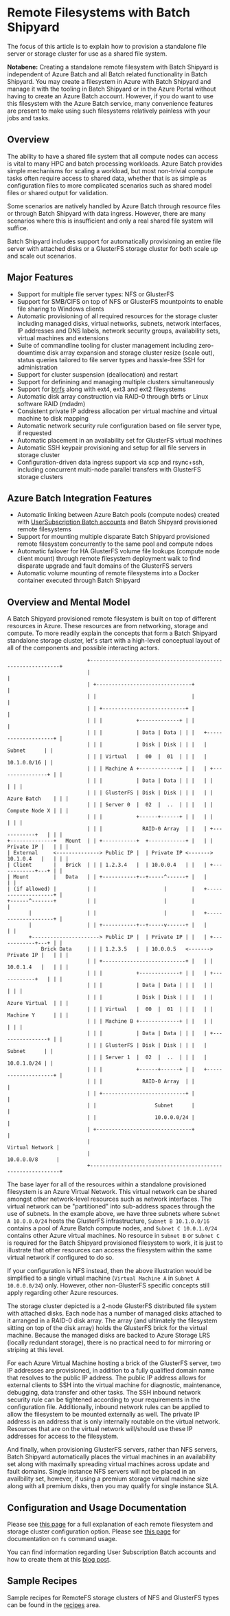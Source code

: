 # Remote Filesystems with Batch Shipyard
The focus of this article is to explain how to provision a standalone
file server or storage cluster for use as a shared file system.

**Notabene:** Creating a standalone remote filesystem with Batch Shipyard is
independent of Azure Batch and all Batch related functionality in Batch
Shipyard. You may create a filesystem in Azure with Batch Shipyard and
manage it with the tooling in Batch Shipyard or in the Azure Portal without
having to create an Azure Batch account. However, if you do want to use
this filesystem with the Azure Batch service, many convenience features
are present to make using such filesystems relatively painless with your
jobs and tasks.

## Overview
The ability to have a shared file system that all compute nodes can access
is vital to many HPC and batch processing workloads. Azure Batch provides
simple mechanisms for scaling a workload, but most non-trivial compute
tasks often require access to shared data, whether that is as simple as
configuration files to more complicated scenarios such as shared model files
or shared output for validation.

Some scenarios are natively handled by Azure Batch through resource files
or through Batch Shipyard with data ingress. However, there are many
scenarios where this is insufficient and only a real shared file system will
suffice.

Batch Shipyard includes support for automatically provisioning an entire
file server with attached disks or a GlusterFS storage cluster for both
scale up and scale out scenarios.

## Major Features
* Support for multiple file server types: NFS or GlusterFS
* Support for SMB/CIFS on top of NFS or GlusterFS mountpoints to enable
file sharing to Windows clients
* Automatic provisioning of all required resources for the storage cluster
including managed disks, virtual networks, subnets, network interfaces, IP
addresses and DNS labels, network security groups, availability sets, virtual
machines and extensions
* Suite of commandline tooling for cluster management including
zero-downtime disk array expansion and storage cluster resize (scale out),
status queries tailored to file server types and hassle-free SSH for
administration
* Support for cluster suspension (deallocation) and restart
* Support for definining and managing multiple clusters simultaneously
* Support for [btrfs](https://en.wikipedia.org/wiki/Btrfs) along with
ext4, ext3 and ext2 filesystems
* Automatic disk array construction via RAID-0 through btrfs or Linux
software RAID (mdadm)
* Consistent private IP address allocation per virtual machine and virtual
machine to disk mapping
* Automatic network security rule configuration based on file server type,
if requested
* Automatic placement in an availability set for GlusterFS virtual machines
* Automatic SSH keypair provisioning and setup for all file servers in
storage cluster
* Configuration-driven data ingress support via scp and rsync+ssh, including
concurrent multi-node parallel transfers with GlusterFS storage clusters

## Azure Batch Integration Features
* Automatic linking between Azure Batch pools (compute nodes) created with
[UserSubscription Batch accounts](https://blogs.technet.microsoft.com/windowshpc/2017/03/17/azure-batch-vnet-and-custom-image-support-for-virtual-machine-pools/)
and Batch Shipyard provisioned remote filesystems
* Support for mounting multiple disparate Batch Shipyard provisioned remote
filesystem concurrently to the same pool and compute ndoes
* Automatic failover for HA GlusterFS volume file lookups (compute node client
mount) through remote filesystem deployment walk to find disparate upgrade and
fault domains of the GlusterFS servers
* Automatic volume mounting of remote filesystems into a Docker container
executed through Batch Shipyard

## Overview and Mental Model
A Batch Shipyard provisioned remote filesystem is built on top of different
resources in Azure. These resources are from networking, storage and
compute. To more readily explain the concepts that form a Batch Shipyard
standalone storage cluster, let's start with a high-level conceptual
layout of all of the components and possible interacting actors.

```
                          +------------------------------------------------------------+
                          |                                                            |
                          | +-------------------------------+                          |
                          | |                               |                          |
                          | | +---------------------------+ |                          |
                          | | |           +-------------+ | |                          |
                          | | |           | Data | Data | | |   +--------------------+ |
                          | | |           | Disk | Disk | | |   |        Subnet      | |
                          | | | Virtual   |  00  |  01  | | |   |        10.1.0.0/16 | |
                          | | | Machine A +-------------+ | |   | +----------------+ | |
                          | | |           | Data | Data | | |   | |                | | |
                          | | | GlusterFS | Disk | Disk | | |   | | Azure Batch    | | |
                          | | | Server 0  |  02  |  ..  | | |   | | Compute Node X | | |
                          | | |           +------+------+ | |   | |                | | |
                          | | |             RAID-0 Array  | |   | +------------+   | | |
+--------------+   Mount  | | +-----------+  +------------+ |   | | Private IP |   | | |
| External     <--------------> Public IP |  | Private IP <-------> 10.1.0.4   |   | | |
| Client       |   Brick  | | | 1.2.3.4   |  | 10.0.0.4   | |   | +------------+---+ | |
| Mount        |   Data   | | +-----------+--+-----^------+ |   |                    | |
| (if allowed) |          | |                      |        |   +--------------------+ |
+------^-------+          | |                      |        |                          |
       |                  | |                      |        |   +--------------------+ |
       |                  | | +-----------+--+-----v------+ |   |                    | |
       +----------------------> Public IP |  | Private IP | |   | +------------+---+ | |
           Brick Data     | | | 1.2.3.5   |  | 10.0.0.5   <-------> Private IP |   | | |
                          | | +---------------------------+ |   | | 10.0.1.4   |   | | |
                          | | |           +-------------+ | |   | +------------+   | | |
                          | | |           | Data | Data | | |   | |                | | |
                          | | |           | Disk | Disk | | |   | | Azure Virtual  | | |
                          | | | Virtual   |  00  |  01  | | |   | | Machine Y      | | |
                          | | | Machine B +-------------+ | |   | |                | | |
                          | | |           | Data | Data | | |   | +----------------+ | |
                          | | | GlusterFS | Disk | Disk | | |   |        Subnet      | |
                          | | | Server 1  |  02  |  ..  | | |   |        10.0.1.0/24 | |
                          | | |           +------+------+ | |   +--------------------+ |
                          | | |             RAID-0 Array  | |                          |
                          | | +---------------------------+ |                          |
                          | |                   Subnet      |                          |
                          | |                   10.0.0.0/24 |                          |
                          | +-------------------------------+                          |
                          |                                            Virtual Network |
                          |                                            10.0.0.0/8      |
                          +------------------------------------------------------------+
```

The base layer for all of the resources within a standalone provisioned
filesystem is an Azure Virtual Network. This virtual network can be shared
amongst other network-level resources such as network interfaces. The virtual
network can be "partitioned" into sub-address spaces through the use of
subnets. In the example above, we have three subnets where
`Subnet A 10.0.0.0/24` hosts the GlusterFS infrastructure,
`Subnet B 10.1.0.0/16` contains a pool of Azure Batch compute nodes, and
`Subnet C 10.0.1.0/24` contains other Azure virtual machines. No resource
in `Subnet B` or `Subnet C` is required for the Batch Shipyard provisioned
filesystem to work, it is just to illustrate that other resources can
access the filesystem within the same virtual network if configured to do
so.

If your configuration is NFS instead, then the above illustration would be
simplified to a single virtual machine (`Virtual Machine A` in
`Subnet A 10.0.0.0/24`) only. However, other non-GlusterFS specific
concepts still apply regarding other Azure resources.

The storage cluster depicted is a 2-node GlusterFS distributed file
system with attached disks. Each node has a number of managed disks attached
to it arranged in a RAID-0 disk array. The array (and ultimately the
filesystem sitting on top of the disk array) holds the GlusterFS brick for
the virtual machine. Because the managed disks are backed to Azure Storage
LRS (locally redundant storage), there is no practical need to for mirroring
or striping at this level.

For each Azure Virtual Machine hosting a brick of the GlusterFS server, two
IP addresses are provisioned, in addition to a fully qualified domain name
that resolves to the public IP address. The public IP address allows for
external clients to SSH into the virtual machine for diagnostic, maintenance,
debugging, data transfer and other tasks. The SSH inbound network security
rule can be tightened according to your requirements in the configuration
file. Additionally, inbound network rules can be applied to allow the
filesystem to be mounted externally as well. The private IP address is an
address that is only internally routable on the virtual network. Resources
that are on the virtual network will/should use these IP addresses for access
to the filesystem.

And finally, when provisioning GlusterFS servers, rather than NFS servers,
Batch Shipyard automatically places the virtual machines in an availability
set along with maximally spreading virtual machines across update and fault
domains. Single instance NFS servers will not be placed in an availbility
set, however, if using a premium storage virtual machine size along with
all premium disks, then you may qualify for single instance SLA.

## Configuration and Usage Documentation
Please see [this page](15-batch-shipyard-configuration-fs.md) for a full
explanation of each remote filesystem and storage cluster configuration
option. Please see [this page](20-batch-shipyard-usage.md) for documentation
on `fs` command usage.

You can find information regarding User Subscription Batch accounts and how
to create them at this
[blog post](https://blogs.technet.microsoft.com/windowshpc/2017/03/17/azure-batch-vnet-and-custom-image-support-for-virtual-machine-pools/).

## Sample Recipes
Sample recipes for RemoteFS storage clusters of NFS and GlusterFS types can
be found in the [recipes](../recipes) area.
